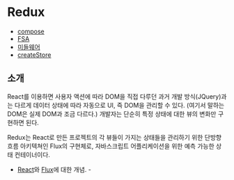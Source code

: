 # Redux

- [compose](./compose.md)
- [FSA](./flux-standard-action.md)
- [미들웨어](./middleware.md)
- [createStore](./create-store.md)

## 소개
React를 이용하면 사용자 액션에 따라 DOM을 직접 다루던 과거 개발 방식(JQuery)과는 다르게 데이터 상태에 따라 자동으로 UI, 즉 DOM을 관리할 수 있다.
(여기서 말하는 DOM은 실제 DOM과 조금 다르다.) 개발자는 단순히 특정 상태에 대한 뷰의 변화만 구현하면 된다.

Redux는 React로 만든 프로젝트의 각 뷰들이 가지는 상태들을 관리하기 위한 단방향 흐름 아키텍쳐인 Flux의 구현체로, 자바스크립트 어플리케이션을 위한 예측 가능한 상태 컨테이너이다.

- [React](../React/README.md)와 [Flux](../React/flux.md)에 대한 개념. -
